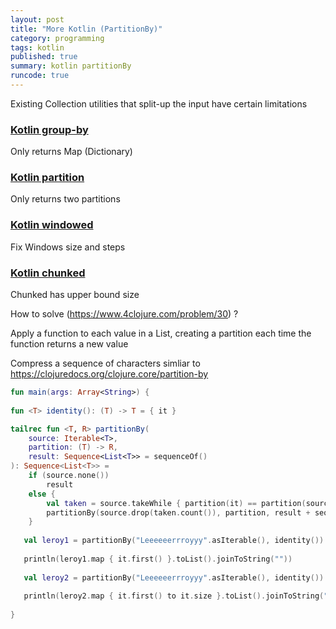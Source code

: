 ```yaml
---
layout: post
title: "More Kotlin (PartitionBy)"
category: programming
tags: kotlin
published: true
summary: kotlin partitionBy
runcode: true
---
```


Existing Collection utilities that split-up the input have certain limitations

### [Kotlin group-by](https://kotlinlang.org/api/latest/jvm/stdlib/kotlin.collections/group-by.html)
Only returns Map (Dictionary)

### [Kotlin partition](https://kotlinlang.org/api/latest/jvm/stdlib/kotlin.collections/partition.html)
Only returns two partitions

### [Kotlin windowed](https://kotlinlang.org/api/latest/jvm/stdlib/kotlin.collections/windowed.html)
Fix Windows size and steps

### [Kotlin chunked](https://kotlinlang.org/api/latest/jvm/stdlib/kotlin.collections/chunked.html)
Chunked has upper bound size

How to solve (https://www.4clojure.com/problem/30) ?

Apply a function to each value in a List, creating a partition each time the function returns a new value

Compress a sequence of characters simliar to https://clojuredocs.org/clojure.core/partition-by 

```  kotlin
fun main(args: Array<String>) {
   
fun <T> identity(): (T) -> T = { it }

tailrec fun <T, R> partitionBy(
    source: Iterable<T>,
    partition: (T) -> R,
    result: Sequence<List<T>> = sequenceOf()
): Sequence<List<T>> =
    if (source.none())
        result
    else {
        val taken = source.takeWhile { partition(it) == partition(source.first()) }
        partitionBy(source.drop(taken.count()), partition, result + sequenceOf(taken))
    }
    
   val leroy1 = partitionBy("Leeeeeerrroyyy".asIterable(), identity())
   
   println(leroy1.map { it.first() }.toList().joinToString(""))    
   
   val leroy2 = partitionBy("Leeeeeerrroyyy".asIterable(), identity())
   
   println(leroy2.map { it.first() to it.size }.toList().joinToString(":"))    
   
}
```
